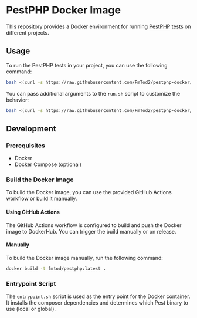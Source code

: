 # PestPHP Docker Image

This repository provides a Docker environment for running [PestPHP](https://pestphp.com/) tests on different projects.

## Usage

To run the PestPHP tests in your project, you can use the following command:

```sh
bash <(curl -s https://raw.githubusercontent.com/FmTod2/pestphp-docker/refs/heads/main/run.sh)
```

You can pass additional arguments to the `run.sh` script to customize the behavior:

```sh
bash <(curl -s https://raw.githubusercontent.com/FmTod2/pestphp-docker/refs/heads/main/run.sh) --help
```

## Development

### Prerequisites

- Docker
- Docker Compose (optional)

### Build the Docker Image

To build the Docker image, you can use the provided GitHub Actions workflow or build it manually.

#### Using GitHub Actions

The GitHub Actions workflow is configured to build and push the Docker image to DockerHub. You can trigger the build manually or on release.

#### Manually

To build the Docker image manually, run the following command:

```sh
docker build -t fmtod/pestphp:latest .
```

### Entrypoint Script

The `entrypoint.sh` script is used as the entry point for the Docker container. It installs the composer dependencies and determines which Pest binary to use (local or global).
